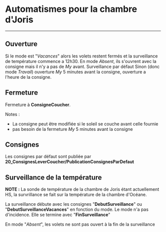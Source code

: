 # Automatismes pour la chambre d'Joris
---

## Ouverture

Si le mode est "*Vacances*" alors les volets restent fermés et la surveillance de température commence a 12h30.
En mode *Absent*, ils s'ouvrent avec la consigne mais il n'y a pas de *My* avant. Surveillance par défaut
Sinon (donc mode *Travail*) ouverture *My* 5 minutes avant la consigne, ouverture a l'heure de la consigne.

## Fermeture

Fermeture à **ConsigneCoucher**.

Notes :
  - La consigne peut être modifiée si le soleil se couche avant celle fournie
  - pas besoin de la fermeture *My* 5 minutes avant la consigne

## Consignes

Les consignes par défaut sont publiée par **20_ConsignesLeverCoucher/PublicationConsignesParDefaut**

## Surveillance de la température

**NOTE :** La sonde de température de la chambre de Joris étant actuellement HS, la survrillance se fait sur la température de la chambre d'Océane.

La surveillance débute avec les consignes "**DebutSurveillance**" ou "**DebutSurveillanceVacances**" en fonction du mode. Le mode n'a pas d'incidence.
Elle se termine avec "**FinSurveillance**"

En mode "*Absent*", les volets ne sont pas ouvert à la fin de la surveillance
